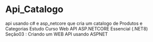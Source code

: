 # Api_Catalogo
api usando c# e asp_netcore que  cria um catalogo de Produtos e Categorias
Estudo Curso Web API ASP.NETCORE Essencial (.NET8)
Seção03 : Criando um WEB API usando ASPNET
